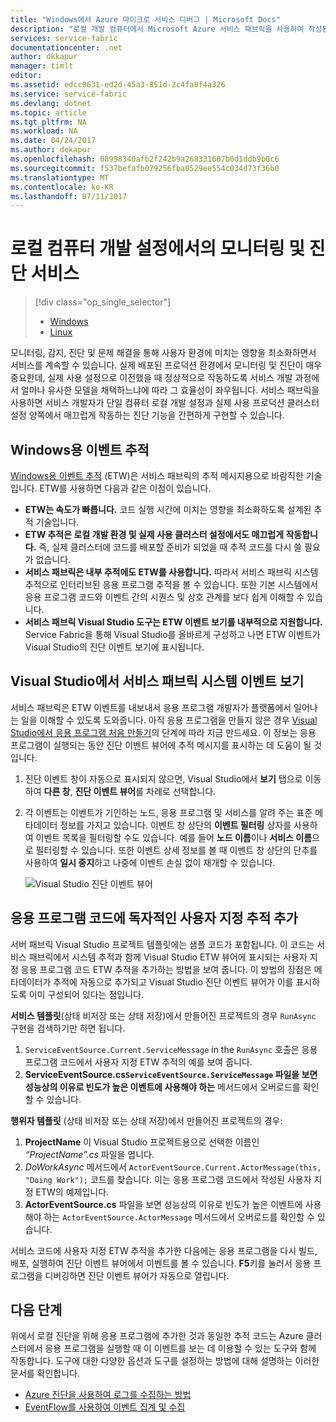 ```yaml
---
title: "Windows에서 Azure 마이크로 서비스 디버그 | Microsoft Docs"
description: "로컬 개발 컴퓨터에서 Microsoft Azure 서비스 패브릭을 사용하여 작성된 서비스를 모니터링하고 진단하는 방법에 대해 알아보세요."
services: service-fabric
documentationcenter: .net
author: dkkapur
manager: timlt
editor: 
ms.assetid: edcc0631-ed2d-45a3-851d-2c4fa0f4a326
ms.service: service-fabric
ms.devlang: dotnet
ms.topic: article
ms.tgt_pltfrm: NA
ms.workload: NA
ms.date: 04/24/2017
ms.author: dekapur
ms.openlocfilehash: 08998340afb2f242b9a268331607b0d1ddb9b0c6
ms.sourcegitcommit: f537befafb079256fba0529ee554c034d73f36b0
ms.translationtype: MT
ms.contentlocale: ko-KR
ms.lasthandoff: 07/11/2017
---
```

# <a name="monitor-and-diagnose-services-in-a-local-machine-development-setup"></a>로컬 컴퓨터 개발 설정에서의 모니터링 및 진단 서비스
> [!div class="op_single_selector"]
> * [Windows](service-fabric-diagnostics-how-to-monitor-and-diagnose-services-locally.md)
> * [Linux](service-fabric-diagnostics-how-to-monitor-and-diagnose-services-locally-linux.md)
> 
> 

모니터링, 감지, 진단 및 문제 해결을 통해 사용자 환경에 미치는 영향을 최소화하면서 서비스를 계속할 수 있습니다. 실제 배포된 프로덕션 환경에서 모니터링 및 진단이 매우 중요한데, 실제 사용 설정으로 이전했을 때 정상적으로 작동하도록 서비스 개발 과정에서 얼마나 유사한 모델을 채택하느냐에 따라 그 효율성이 좌우됩니다. 서비스 패브릭을 사용하면 서비스 개발자가 단일 컴퓨터 로컬 개발 설정과 실제 사용 프로덕션 클러스터 설정 양쪽에서 매끄럽게 작동하는 진단 기능을 간편하게 구현할 수 있습니다.

## <a name="event-tracing-for-windows"></a>Windows용 이벤트 추적
[Windows용 이벤트 추적](https://msdn.microsoft.com/library/windows/desktop/bb968803.aspx) (ETW)은 서비스 패브릭의 추적 메시지용으로 바람직한 기술입니다. ETW를 사용하면 다음과 같은 이점이 있습니다.

* **ETW는 속도가 빠릅니다.** 코드 실행 시간에 미치는 영향을 최소화하도록 설계된 추적 기술입니다.
* **ETW 추적은 로컬 개발 환경 및 실제 사용 클러스터 설정에서도 매끄럽게 작동합니다.** 즉, 실제 클러스터에 코드를 배포할 준비가 되었을 때 추적 코드를 다시 쓸 필요가 없습니다.
* **서비스 패브릭은 내부 추적에도 ETW를 사용합니다.** 따라서 서비스 패브릭 시스템 추적으로 인터리브된 응용 프로그램 추적을 볼 수 있습니다. 또한 기본 시스템에서 응용 프로그램 코드와 이벤트 간의 시퀀스 및 상호 관계를 보다 쉽게 이해할 수 있습니다.
* **서비스 패브릭 Visual Studio 도구는 ETW 이벤트 보기를 내부적으로 지원합니다.** Service Fabric을 통해 Visual Studio를 올바르게 구성하고 나면 ETW 이벤트가 Visual Studio의 진단 이벤트 보기에 표시됩니다. 

## <a name="view-service-fabric-system-events-in-visual-studio"></a>Visual Studio에서 서비스 패브릭 시스템 이벤트 보기
서비스 패브릭은 ETW 이벤트를 내보내서 응용 프로그램 개발자가 플랫폼에서 일어나는 일을 이해할 수 있도록 도와줍니다. 아직 응용 프로그램을 만들지 않은 경우 [Visual Studio에서 응용 프로그램 처음 만들기](service-fabric-create-your-first-application-in-visual-studio.md)의 단계에 따라 지금 만드세요. 이 정보는 응용 프로그램이 실행되는 동안 진단 이벤트 뷰어에 추적 메시지를 표시하는 데 도움이 될 것입니다.

1. 진단 이벤트 창이 자동으로 표시되지 않으면, Visual Studio에서 **보기** 탭으로 이동하여 **다른 창**, **진단 이벤트 뷰어**를 차례로 선택합니다.
2. 각 이벤트는 이벤트가 기인하는 노드, 응용 프로그램 및 서비스를 알려 주는 표준 메타데이터 정보를 가지고 있습니다. 이벤트 창 상단의 **이벤트 필터링** 상자를 사용하여 이벤트 목록을 필터링할 수도 있습니다. 예를 들어 **노드 이름**이나 **서비스 이름**으로 필터링할 수 있습니다. 또한 이벤트 상세 정보를 볼 때 이벤트 창 상단의 단추를 사용하여 **일시 중지**하고 나중에 이벤트 손실 없이 재개할 수 있습니다.
   
   ![Visual Studio 진단 이벤트 뷰어](./media/service-fabric-diagnostics-how-to-monitor-and-diagnose-services-locally/DiagEventsExamples2.png)

## <a name="add-your-own-custom-traces-to-the-application-code"></a>응용 프로그램 코드에 독자적인 사용자 지정 추적 추가
서버 패브릭 Visual Studio 프로젝트 템플릿에는 샘플 코드가 포함됩니다. 이 코드는 서비스 패브릭에서 시스템 추적과 함께 Visual Studio ETW 뷰어에 표시되는 사용자 지정 응용 프로그램 코드 ETW 추적을 추가하는 방법을 보여 줍니다. 이 방법의 장점은 메타데이터가 추적에 자동으로 추가되고 Visual Studio 진단 이벤트 뷰어가 이를 표시하도록 이미 구성되어 있다는 점입니다.

**서비스 템플릿**(상태 비저장 또는 상태 저장)에서 만들어진 프로젝트의 경우 `RunAsync` 구현을 검색하기만 하면 됩니다.

1. `ServiceEventSource.Current.ServiceMessage` in the `RunAsync` 호출은 응용 프로그램 코드에서 사용자 지정 ETW 추적의 예를 보여 줍니다.
2. **ServiceEventSource.cs`ServiceEventSource.ServiceMessage` 파일을 보면 성능상의 이유로 빈도가 높은 이벤트에 사용해야 하는** 메서드에서 오버로드를 확인할 수 있습니다.

**행위자 템플릿** (상태 비저장 또는 상태 저장)에서 만들어진 프로젝트의 경우:

1. **ProjectName** 이 Visual Studio 프로젝트용으로 선택한 이름인 *“ProjectName”.cs* 파일을 엽니다.  
2. *DoWorkAsync* 메서드에서 `ActorEventSource.Current.ActorMessage(this, "Doing Work");` 코드를 찾습니다.  이는 응용 프로그램 코드에서 작성된 사용자 지정 ETW의 예제입니다.  
3. **ActorEventSource.cs** 파일을 보면 성능상의 이유로 빈도가 높은 이벤트에 사용해야 하는 `ActorEventSource.ActorMessage` 메서드에서 오버로드를 확인할 수 있습니다.

서비스 코드에 사용자 지정 ETW 추적을 추가한 다음에는 응용 프로그램을 다시 빌드, 배포, 실행하여 진단 이벤트 뷰어에서 이벤트를 볼 수 있습니다. **F5**키를 눌러서 응용 프로그램을 디버깅하면 진단 이벤트 뷰어가 자동으로 열립니다.

## <a name="next-steps"></a>다음 단계
위에서 로컬 진단을 위해 응용 프로그램에 추가한 것과 동일한 추적 코드는 Azure 클러스터에서 응용 프로그램을 실행할 때 이 이벤트를 보는 데 이용할 수 있는 도구와 함께 작동합니다. 도구에 대한 다양한 옵션과 도구를 설정하는 방법에 대해 설명하는 이러한 문서를 확인합니다.

* [Azure 진단을 사용하여 로그를 수집하는 방법](service-fabric-diagnostics-how-to-setup-wad.md)
* [EventFlow를 사용하여 이벤트 집계 및 수집](service-fabric-diagnostics-event-aggregation-eventflow.md)

